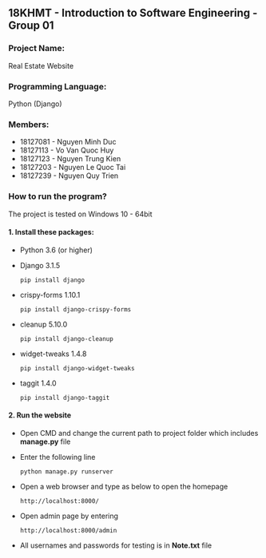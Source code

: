 ## 18KHMT - Introduction to Software Engineering - Group 01

### Project Name:
Real Estate Website

### Programming Language:
Python (Django)

### Members:
- 18127081 - Nguyen Minh Duc
- 18127113 - Vo Van Quoc Huy
- 18127123 - Nguyen Trung Kien
- 18127203 - Nguyen Le Quoc Tai
- 18127239 - Nguyen Quy Trien

### How to run the program?
The project is tested on Windows 10 - 64bit

#### 1. Install these packages:
* Python 3.6 (or higher)

* Django 3.1.5
    ```
    pip install django
    ```
    
* crispy-forms 1.10.1
    ```
    pip install django-crispy-forms
    ```
    
* cleanup 5.10.0
    ```
    pip install django-cleanup
    ```
    
* widget-tweaks 1.4.8
    ```
    pip install django-widget-tweaks
    ```
    
* taggit 1.4.0
    ```
    pip install django-taggit
    ```

#### 2. Run the website
* Open CMD and change the current path to project folder which includes **manage.py** file

* Enter the following line
    ```
    python manage.py runserver
    ```

* Open a web browser and type as below to open the homepage
    ```
    http://localhost:8000/
    ```

* Open admin page by entering
    ```
    http://localhost:8000/admin
    ```

* All usernames and passwords for testing is in **Note.txt** file
